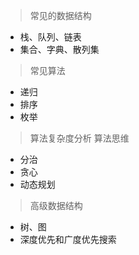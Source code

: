 >常见的数据结构
* 栈、队列、链表
* 集合、字典、散列集
>常见算法
* 递归
* 排序
* 枚举
>算法复杂度分析
>算法思维
* 分治
* 贪心
* 动态规划
>高级数据结构
* 树、图
* 深度优先和广度优先搜索